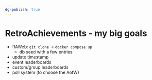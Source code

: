 ```yaml
---
dg-publish: true
---
```

# RetroAchievements - my big goals

- RAWeb: `git clone` -> `docker compose up`
    - db seed with a few entries
- update timestamp
- event leaderboards 
- custom/group leaderboards
- poll system (to choose the AotW)
